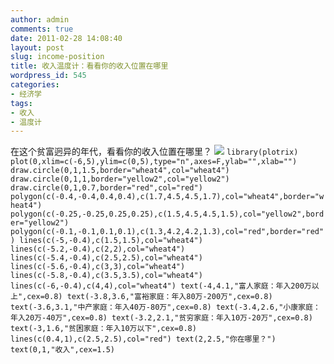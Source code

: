 ```yaml
---
author: admin
comments: true
date: 2011-02-28 14:08:40
layout: post
slug: income-position
title: 收入温度计：看看你的收入位置在哪里
wordpress_id: 545
categories:
- 经济学
tags:
- 收入
- 温度计
---
```


在这个贫富迥异的年代，看看你的收入位置在哪里？
[![](http://yishuo.cos.name/wp-content/uploads/2011/02/d.png)](http://yishuo.cos.name/wp-content/uploads/2011/02/d.png)
`
library(plotrix)
plot(0,xlim=c(-6,5),ylim=c(0,5),type="n",axes=F,ylab="",xlab="")
draw.circle(0,1,1.5,border="wheat4",col="wheat4")
draw.circle(0,1,1,border="yellow2",col="yellow2")
draw.circle(0,1,0.7,border="red",col="red")
polygon(c(-0.4,-0.4,0.4,0.4),c(1.7,4.5,4.5,1.7),col="wheat4",border="wheat4")
polygon(c(-0.25,-0.25,0.25,0.25),c(1.5,4.5,4.5,1.5),col="yellow2",border="yellow2")
polygon(c(-0.1,-0.1,0.1,0.1),c(1.3,4.2,4.2,1.3),col="red",border="red")
lines(c(-5,-0.4),c(1.5,1.5),col="wheat4")
lines(c(-5.2,-0.4),c(2,2),col="wheat4")
lines(c(-5.4,-0.4),c(2.5,2.5),col="wheat4")
lines(c(-5.6,-0.4),c(3,3),col="wheat4")
lines(c(-5.8,-0.4),c(3.5,3.5),col="wheat4")
lines(c(-6,-0.4),c(4,4),col="wheat4")
text(-4,4.1,"富人家庭：年入200万以上",cex=0.8)
text(-3.8,3.6,"富裕家庭：年入80万-200万",cex=0.8)
text(-3.6,3.1,"中产家庭：年入40万-80万",cex=0.8)
text(-3.4,2.6,"小康家庭：年入20万-40万",cex=0.8)
text(-3.2,2.1,"贫穷家庭：年入10万-20万",cex=0.8)
text(-3,1.6,"贫困家庭：年入10万以下",cex=0.8)
lines(c(0.4,1),c(2.5,2.5),col="red")
text(2,2.5,"你在哪里？")
text(0,1,"收入",cex=1.5)
`
